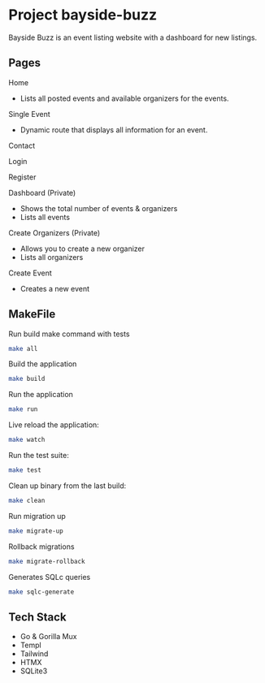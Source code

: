 # Project bayside-buzz

Bayside Buzz is an event listing website with a dashboard for new listings. 

## Pages

Home
- Lists all posted events and available organizers for the events. 

Single Event
- Dynamic route that displays all information for an event.

Contact 

Login 

Register 

Dashboard (Private) 
- Shows the total number of events & organizers 
- Lists all events 

Create Organizers (Private)
- Allows you to create a new organizer 
- Lists all organizers

Create Event 
- Creates a new event 

## MakeFile

Run build make command with tests
```bash
make all
```

Build the application
```bash
make build
```

Run the application
```bash
make run
```

Live reload the application:
```bash
make watch
```

Run the test suite:
```bash
make test
```

Clean up binary from the last build:
```bash
make clean
```

Run migration up
```bash
make migrate-up
```

Rollback migrations
```bash
make migrate-rollback
```

Generates SQLc queries 
```bash
make sqlc-generate
```

## Tech Stack 

- Go & Gorilla Mux
- Templ 
- Tailwind 
- HTMX
- SQLite3
